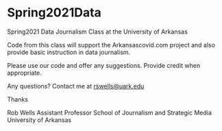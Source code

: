 # Spring2021Data
Spring2021 Data Journalism Class at the University of Arkansas

Code from this class will support the Arkansascovid.com project and also provide basic instruction in data journalism.

Please use our code and offer any suggestions. Provide credit when appropriate.

Any questions? Contact me at rswells@uark.edu

Thanks

Rob Wells
Assistant Professor
School of Journalism and Strategic Media
University of Arkansas
